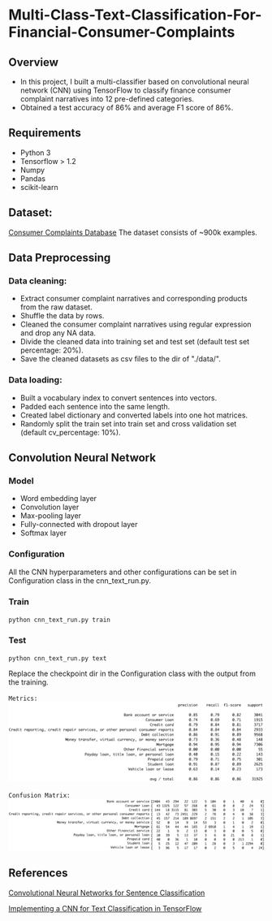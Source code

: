 # Multi-Class-Text-Classification-For-Financial-Consumer-Complaints
## Overview
- In this project, I built a multi-classifier based on convolutional neural network (CNN) using TensorFlow to classify finance consumer complaint narratives into 12 pre-defined categories. 
- Obtained a test accuracy of 86% and average F1 score of 86%.

## Requirements
- Python 3
- Tensorflow > 1.2
- Numpy
- Pandas
- scikit-learn

## Dataset:
[Consumer Complaints Database](https://www.kaggle.com/sebastienverpile/consumercomplaintsdata)
The dataset consists of ~900k examples.

## Data Preprocessing

### Data cleaning:
- Extract consumer complaint narratives and corresponding products from the raw dataset.
- Shuffle the data by rows.
- Cleaned the consumer complaint narratives using regular expression and drop any NA data.
- Divide the cleaned data into training set and test set (default test set percentage: 20%).
- Save the cleaned datasets as csv files to the dir of "./data/".

### Data loading:
- Built a vocabulary index to convert sentences into vectors.
- Padded each sentence into the same length.
- Created label dictionary and converted labels into one hot matrices.
- Randomly split the train set into train set and cross validation set (default cv_percentage: 10%).

## Convolution Neural Network

### Model
- Word embedding layer
- Convolution layer
- Max-pooling layer
- Fully-connected with dropout layer
- Softmax layer

### Configuration
  All the CNN hyperparameters and other configurations can be set in Configuration class in the cnn_text_run.py.

### Train
`python cnn_text_run.py train`

### Test
`python cnn_text_run.py text`

Replace the checkpoint dir in the Configuration class with the output from the training.

`Metrics:`
![alt text][logo1]

[logo1]: https://github.com/xiaojinhe/Multi-Class-Text-Classification-For-Financial-Consumer-Complaints/blob/master/metrics.png "Metrics"


`Confusion Matrix:`
![alt text][logo2]

[logo2]: https://github.com/xiaojinhe/Multi-Class-Text-Classification-For-Financial-Consumer-Complaints/blob/master/confusion.png "Confusion Matrix"

## References
[Convolutional Neural Networks for Sentence Classification](https://arxiv.org/abs/1408.5882)

[Implementing a CNN for Text Classification in TensorFlow](http://www.wildml.com/2015/12/implementing-a-cnn-for-text-classification-in-tensorflow/)
